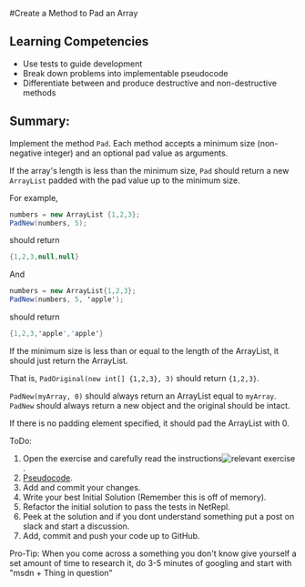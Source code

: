#Create a Method to Pad an Array

## Learning Competencies
- Use tests to guide development
- Break down problems into implementable pseudocode
- Differentiate between and produce destructive and non-destructive methods

## Summary:

Implement the method `Pad`.  Each method accepts a minimum size (non-negative integer) and an optional pad value as arguments.

If the array's length is less than the minimum size, `Pad` should return a new `ArrayList` padded with the pad value up to the minimum size.

For example,
```csharp
numbers = new ArrayList {1,2,3};
PadNew(numbers, 5);
```

should return

```csharp
{1,2,3,null,null}
```
And

```csharp
numbers = new ArrayList{1,2,3};
PadNew(numbers, 5, 'apple');
```

should return

```csharp
{1,2,3,'apple','apple'}
```

If the minimum size is less than or equal to the length of the ArrayList, it should just return the ArrayList.

That is, `PadOriginal(new int[] {1,2,3}, 3)` should return `{1,2,3}`.

`PadNew(myArray, 0)` should always return an ArrayList equal to `myArray`.  `PadNew` should always return a new object and the original should be intact.

If there is no padding element specified, it should pad the ArrayList with 0.

ToDo:
1. Open the exercise and carefully read the instructions![relevant exercise](http://net-repl.enspiral.info/exercises/29).
2. [Pseudocode](https://github.com/dev-academy-phase0/phase-0-handbook/blob/master/coding-references/pseudocode.md).
3. Add and commit your changes.
4. Write your best Initial Solution (Remember this is off of memory).
5. Refactor the initial solution to pass the tests in NetRepl.
6. Peek at the solution and if you dont understand something put a post on slack and start a discussion.
7. Add, commit and push your code up to GitHub.

Pro-Tip: When you come across a something you don't know give yourself a set amount of time to research it, do 3-5 minutes of googling and start with "msdn + Thing in question"